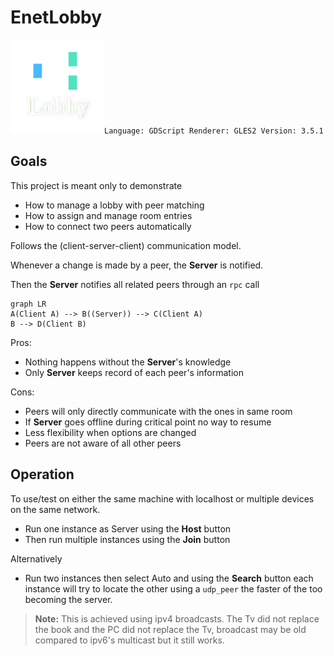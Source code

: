 
# EnetLobby

<img src="icon.png" alt="Logo" width="150"/>`Language: GDScript
Renderer: GLES2
Version: 3.5.1`

## Goals

This project is meant only to demonstrate
- How to manage a lobby with peer matching
- How to assign and manage room entries
- How to connect two peers automatically

Follows the (client-server-client) communication model.

Whenever a change is made by a peer, the **Server** is notified.

Then the **Server** notifies all related peers through an `rpc` call
```mermaid
graph LR
A(Client A) --> B((Server)) --> C(Client A)
B --> D(Client B)
```
Pros:
- Nothing happens without the **Server**'s knowledge
- Only **Server** keeps record of each peer's information

Cons:
- Peers will only directly communicate with the ones in same room
- If **Server** goes offline during critical point no way to resume
- Less flexibility when options are changed
- Peers are not aware of all other peers

## Operation
To use/test on either the same machine with localhost or multiple devices on the same network.
- Run one instance as Server using the **Host** button 
- Then run multiple instances using the **Join** button

Alternatively
- Run two instances then select Auto and using the **Search** button each instance will try to locate the other using a `udp_peer` the faster of the too becoming the server.
> **Note:** This is achieved using ipv4 broadcasts.
> The Tv did not replace the book and the PC did not replace the Tv, broadcast may be old compared to ipv6's multicast but it still works.






